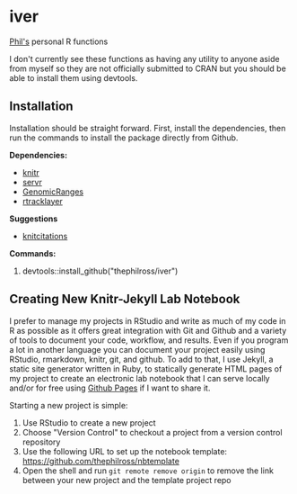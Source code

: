 iver
=====

[Phil's](http://pzross.com) personal R functions

I don't currently see these functions as having any utility to anyone aside from myself so they are not officially submitted to CRAN but you should be able to install them using devtools.

## Installation

Installation should be straight forward. First, install the dependencies, then run the commands to install the package directly from Github.

**Dependencies:**

* [knitr](http://yihui.name/knitr/)
* [servr](https://github.com/yihui/servr)
* [GenomicRanges](https://bioconductor.org/packages/release/bioc/html/GenomicRanges.html)
* [rtracklayer](http://www.bioconductor.org/packages//2.7/bioc/html/rtracklayer.html)

**Suggestions**

* [knitcitations](https://github.com/cboettig/knitcitations)

**Commands:**

1. devtools::install_github("thephilross/iver")

## Creating New Knitr-Jekyll Lab Notebook

I prefer to manage my projects in RStudio and write as much of my code in R as possible as it offers great integration with Git and Github and a variety of tools to document your code, workflow, and results. Even if you program a lot in another language you can document your project easily using RStudio, rmarkdown, knitr, git, and github. To add to that, I use Jekyll, a static site generator written in Ruby, to statically generate HTML pages of my project to create an electronic lab notebook that I can serve locally and/or for free using [Github Pages](https://pages.github.com/) if I want to share it.

Starting a new project is simple:

1. Use RStudio to create a new project
2. Choose "Version Control" to checkout a project from a version control repository
3. Use the following URL to set up the notebook template: https://github.com/thephilross/nbtemplate
4. Open the shell and run `git remote remove origin` to remove the link between your new project and the template project repo
